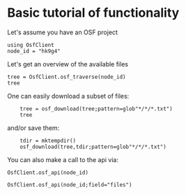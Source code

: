# Basic tutorial of functionality


Let's assume you have an OSF project
```@example main
using OsfClient
node_id = "hk9g4"
```

Let's get an overview of the available files
```@example main
tree = OsfClient.osf_traverse(node_id)
tree
```

One can easily download a subset of files:
```@example main
	tree = osf_download(tree;pattern=glob"*/*/*.txt")
	tree
```
and/or save them:
```@example main
	tdir = mktempdir()
	osf_download(tree,tdir;pattern=glob"*/*/*.txt")
```


You can also make a call to the api via:
```@example main
OsfClient.osf_api(node_id)
```

```@example main
OsfClient.osf_api(node_id;field="files")
```
